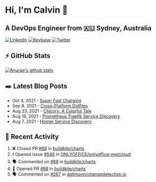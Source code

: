 # Hi, I'm Calvin 🍭
## A DevOps Engineer from 🇦🇺 Sydney, Australia</h3>

[![LinkedIn](https://img.shields.io/badge/-c–bui-0077B5?style=flat-square&labelColor=0077B5&logo=LinkedIn&logoColor=white)](https://www.linkedin.com/in/c-bui/)
[![Keybase](https://img.shields.io/badge/-calvinbui-ff6f21?style=flat-square&labelColor=ff6f21&logo=Keybase&logoColor=white)](https://keybase.io/calvinbui)
[![Twitter](https://img.shields.io/badge/-ASAPCalvin-1DA1F2?style=flat-square&labelColor=1DA1F2&logo=Twitter&logoColor=white)](https://twitter.com/ASAPCalvin)

<!-- https://github.com/rishavanand/github-profilinator -->
## ⚡ GitHub Stats
[![Anurag's github stats](https://github-readme-stats.vercel.app/api?username=calvinbui&count_private=true&hide_title=true)](https://github.com/anuraghazra/github-readme-stats)

<!-- https://github.com/gautamkrishnar/blog-post-workflow -->
## ✒️ Latest Blog Posts

<!-- BLOG-POST-LIST:START -->
- Oct 4, 2021 - [Super Fast Charging](https://calvin.me/super-fast-charging)
- Sep 8, 2021 - [Cross-Platform Dotfiles](https://calvin.me/cross-platform-dotfiles)
- Aug 23, 2021 - [Chicory: A Colorful Tale](https://calvin.me/chicory)
- Aug 16, 2021 - [Prometheus Traefik Service Discovery](https://calvin.me/prometheus-traefik-service-discovery)
- Aug 7, 2021 - [Homer Service Discovery](https://calvin.me/homer-service-discovery)

<!-- BLOG-POST-LIST:END -->

## 🏃‍ Recent Activity

<!--START_SECTION:activity-->
1. ❌ Closed PR [#88](https://github.com/buildkite/charts/pull/88) in [buildkite/charts](https://github.com/buildkite/charts)
2. ❗️ Opened issue [#546](https://github.com/ONLYOFFICE/onlyoffice-nextcloud/issues/546) in [ONLYOFFICE/onlyoffice-nextcloud](https://github.com/ONLYOFFICE/onlyoffice-nextcloud)
3. 🗣 Commented on [#88](https://github.com/buildkite/charts/issues/88) in [buildkite/charts](https://github.com/buildkite/charts)
4. 💪 Opened PR [#88](https://github.com/buildkite/charts/pull/88) in [buildkite/charts](https://github.com/buildkite/charts)
5. 🗣 Commented on [#267](https://github.com/dgtlmoon/changedetection.io/issues/267) in [dgtlmoon/changedetection.io](https://github.com/dgtlmoon/changedetection.io)
<!--END_SECTION:activity-->
